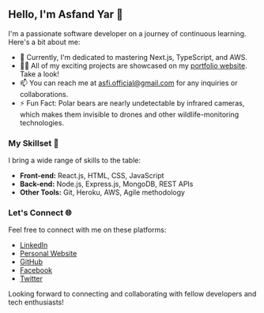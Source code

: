 ## Hello, I'm Asfand Yar 👋

I'm a passionate software developer on a journey of continuous learning. Here's a bit about me:

- 🌱 Currently, I'm dedicated to mastering Next.js, TypeScript, and AWS.
- 👨‍💻 All of my exciting projects are showcased on my [portfolio website](https://asfandyaar2.netlify.app/). Take a look!
- 📫 You can reach me at asfi.official@gmail.com for any inquiries or collaborations.
- ⚡ Fun Fact: Polar bears are nearly undetectable by infrared cameras, which makes them invisible to drones and other wildlife-monitoring technologies.

### My Skillset 🚀

I bring a wide range of skills to the table:

- **Front-end:** React.js, HTML, CSS, JavaScript
- **Back-end:** Node.js, Express.js, MongoDB, REST APIs
- **Other Tools:** Git, Heroku, AWS, Agile methodology

### Let's Connect 🌐

Feel free to connect with me on these platforms:

- [LinkedIn](https://www.linkedin.com/in/asfandyar2/)
- [Personal Website](https://asfandyaar.online/)
- [GitHub](https://github.com/Asfandyaar2)
- [Facebook](https://www.facebook.com/aliasfandali?mibextid=ZbWKwL)
- [Twitter](https://twitter.com/Asfandy57235023?t=2Q0I_UApDToLGvathcDvbQ&s=09)

Looking forward to connecting and collaborating with fellow developers and tech enthusiasts! 
